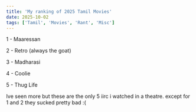 ```yaml
---
title: 'My ranking of 2025 Tamil Movies'
date: 2025-10-02
tags: ['Tamil', 'Movies', 'Rant', 'Misc']
---
```


1 - Maaressan

2 - Retro (always the goat)

3 - Madharasi

4 - Coolie

5 - Thug Life


Ive seen more but these are the only 5 iirc i watched in a theatre. except for 1 and 2 they sucked pretty bad :(